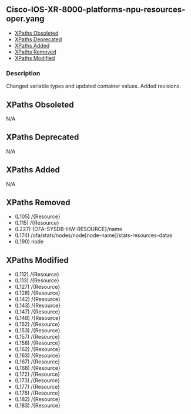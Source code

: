 ## Cisco-IOS-XR-8000-platforms-npu-resources-oper.yang

- [XPaths Obsoleted](#xpaths-obsoleted)
- [XPaths Deprecated](#xpaths-deprecated)
- [XPaths Added](#xpaths-added)
- [XPaths Removed](#xpaths-removed)
- [XPaths Modified](#xpaths-modified)

### Description

Changed variable types and updated container values. Added revisions.

## XPaths Obsoleted

N/A

## XPaths Deprecated

N/A

## XPaths Added

N/A

## XPaths Removed

- (L105)	/{Resource}
- (L115)	/{Resource}
- (L227)	{OFA-SYSDB-HW-RESOURCE}/name
- (L174)	/ofa/stats/nodes/node[node-name]/stats-resources-datas
- (L190)	node

## XPaths Modified

- (L112)	/{Resource}
- (L113)	/{Resource}
- (L127)	/{Resource}
- (L128)	/{Resource}
- (L142)	/{Resource}
- (L143)	/{Resource}
- (L147)	/{Resource}
- (L148)	/{Resource}
- (L152)	/{Resource}
- (L153)	/{Resource}
- (L157)	/{Resource}
- (L158)	/{Resource}
- (L162)	/{Resource}
- (L163)	/{Resource}
- (L167)	/{Resource}
- (L168)	/{Resource}
- (L172)	/{Resource}
- (L173)	/{Resource}
- (L177)	/{Resource}
- (L178)	/{Resource}
- (L182)	/{Resource}
- (L183)	/{Resource}

